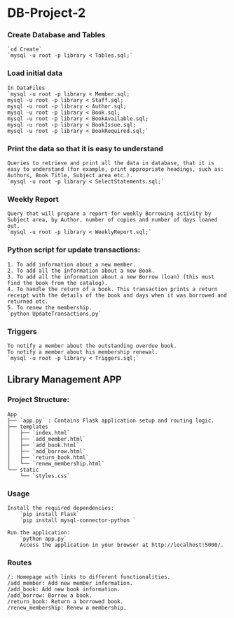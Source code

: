 # DB-Project-2

### Create Database and Tables
    `cd Create`
    `mysql -u root -p library < Tables.sql;`

### Load initial data
    In DataFiles
    `mysql -u root -p library < Member.sql;
    mysql -u root -p library < Staff.sql;
    mysql -u root -p library < Author.sql;
    mysql -u root -p library < Book.sql;
    mysql -u root -p library < BookAvailable.sql;
    mysql -u root -p library < BookIssue.sql;
    mysql -u root -p library < BookRequired.sql;`

### Print the data so that it is easy to understand
    Queries to retrieve and print all the data in database, that it is easy to understand (for example, print appropriate headings, such as: Authors, Book Title, Subject area etc.).
    `mysql -u root -p library < SelectStatements.sql;`

### Weekly Report
    Query that will prepare a report for weekly Borrowing activity by Subject area, by Author, number of copies and number of days loaned out.
    `mysql -u root -p library < WeeklyReport.sql;`

### Python script for update transactions:
    1. To add information about a new member.
    2. To add all the information about a new Book.
    3. To add all the information about a new Borrow (loan) (this must find the book from the catalog).
    4. To handle the return of a book. This transaction prints a return receipt with the details of the book and days when it was borrowed and returned etc.
    5. To renew the membership.
    `python UpdateTransactions.py`

### Triggers
    To notify a member about the outstanding overdue book.
    To notify a member about his membership renewal.
    `mysql -u root -p library < Triggers.sql;`


## Library Management APP

### Project Structure:
    App
    ├── `app.py` : Contains Flask application setup and routing logic.
    ├── templates
    │   ├── `index.html`
    │   ├── `add_member.html`
    │   ├── `add_book.html`
    │   ├── `add_borrow.html`
    │   ├── `return_book.html`
    │   └── `renew_membership.html`
    └── static
        └── `styles.css`

### Usage
    Install the required dependencies:
        `pip install Flask`
        `pip install mysql-connector-python `

    Run the application:
        `python app.py`
        Access the application in your browser at http://localhost:5000/.

### Routes
    /: Homepage with links to different functionalities.
    /add_member: Add new member information.
    /add_book: Add new book information.
    /add_borrow: Borrow a book.
    /return_book: Return a borrowed book.
    /renew_membership: Renew a membership.

